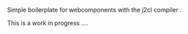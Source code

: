 Simple boilerplate for webcomponents with the j2cl compiler . 

This is a work in progress ....









